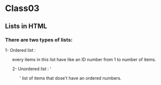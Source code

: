 # Class03

## Lists in HTML

### There are two types of lists:

1- Ordered list : <ol> every items in this list have like an ID number from 1 to number of items.

2- Unordered list : '<ul>' list of items that dose't have an ordered numbers.
